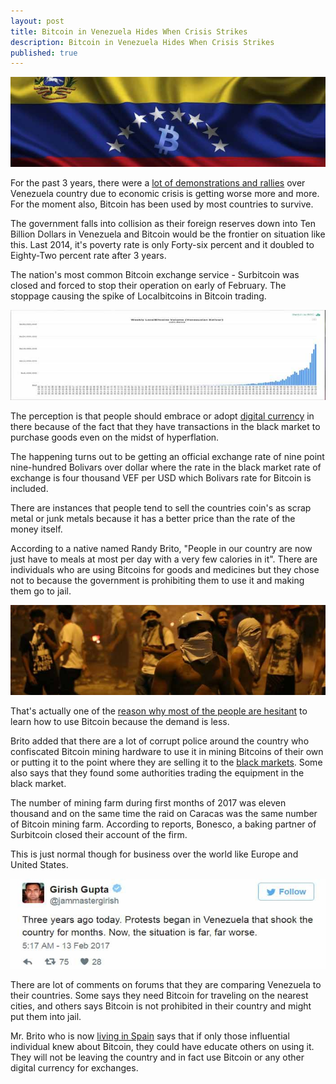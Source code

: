 ```yaml
---
layout: post
title: Bitcoin in Venezuela Hides When Crisis Strikes
description: Bitcoin in Venezuela Hides When Crisis Strikes
published: true
---
```


<p><center><img src="/images/bmrn-venezuela-2.jpg" alt="Bitcoin in Venezuela"/></center></p>

<p>For the past 3 years, there were a <a href="/blog/">lot of demonstrations and rallies</a> over Venezuela country due to economic crisis is getting worse more and more. For the moment also, Bitcoin has been used by most countries to survive.</p>

<p>The government falls into collision as their foreign reserves down into Ten Billion Dollars in Venezuela and Bitcoin would be the frontier on situation like this. Last 2014, it's poverty rate is only Forty-six percent and it doubled to Eighty-Two percent rate after 3 years. </p>

<p>The nation's most common Bitcoin exchange service - Surbitcoin was closed and forced to stop their operation on early of February. The stoppage causing the spike of Localbitcoins in Bitcoin trading.</p>

<p><center><img src="/images/bmrn-venezuela-1.jpg" alt="Bitcoin in Venezuela"/></center></p>

<p>The perception is that people should embrace or adopt <a href="/hardware/">digital currency</a> in there because of the fact that they have transactions in the black market to purchase goods even on the midst of hyperflation. </p>

<p>The happening turns out to be getting an official exchange rate of nine point nine-hundred Bolivars over dollar where  the rate in the black market rate of exchange is four thousand VEF per USD which Bolivars rate for Bitcoin is included. </p>

<p>There are instances that people tend to sell the countries coin's as scrap metal or junk metals because it has a better price than the rate of the money itself.</p>

<p>According to a native named Randy Brito, "People in our country are now just have to meals at most per day with a very few calories in it". There are individuals who are using Bitcoins for goods and medicines but they chose not to because the government is prohibiting them to use it and making them go to jail. </p>

<p><center><img src="/images/bmrn-venezuela-3.jpg" alt="Bitcoin in Venezuela"/></center></p>

<p>That's actually one of the <a href="/bitcoin-miner-antminer-s9/">reason why most of the people are hesitant</a> to learn how to use Bitcoin because the demand is less.</p>

<p>Brito added that there are a lot of corrupt police around the country who confiscated Bitcoin mining hardware to use it in mining Bitcoins of their own or putting it to the point where they are selling it to the <a href="/usb-bitcoin-miner/">black markets</a>.  Some also  says that they found some authorities trading the equipment in the black market.</p>

<p>The number of mining farm during first months of 2017 was eleven thousand and on the same time the raid on Caracas was the same number of Bitcoin mining farm. According to reports, Bonesco, a baking partner of Surbitcoin closed their account of the firm. </p>

<p>This is just normal though for business over the world like Europe and United States.</p>

<p><center><img src="/images/bmrn-venezuela-4.jpg" alt="Bitcoin in Venezuela"/></center></p>

<p>There are lot of comments on forums that they are comparing Venezuela to their countries. Some says they need Bitcoin for traveling on the nearest cities, and others says Bitcoin is not prohibited in their country and might put them into jail.</p>

<p>Mr. Brito who is now <a href="/bitcoin-miner-SP20-jackson/">living in Spain</a> says that if only those influential individual knew about Bitcoin, they could have educate others on using it. They will not be leaving the country and in fact use Bitcoin or any other digital currency for exchanges.</p>
